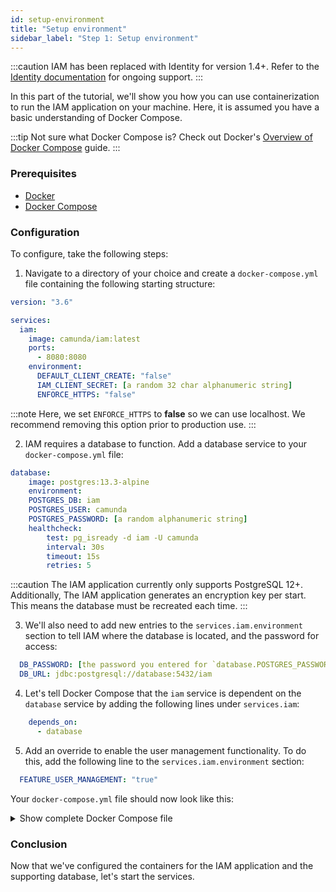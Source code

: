```yaml
---
id: setup-environment
title: "Setup environment"
sidebar_label: "Step 1: Setup environment"
---
```


:::caution
IAM has been replaced with Identity for version 1.4+. Refer to the
[Identity documentation](../../../identity/what-is-identity.md) for ongoing support.
:::

In this part of the tutorial, we'll show you how you can use containerization to run the IAM application on your machine. Here, it is assumed you have a basic understanding of Docker Compose.

:::tip
Not sure what Docker Compose is? Check out Docker's [Overview of Docker Compose](https://docs.docker.com/compose/) guide.
:::

### Prerequisites

- [Docker](https://docs.docker.com/get-docker/)
- [Docker Compose](https://docs.docker.com/compose/install/)

### Configuration

To configure, take the following steps:

1. Navigate to a directory of your choice and create a `docker-compose.yml` file containing the following starting structure:

```yaml
version: "3.6"

services:
  iam:
    image: camunda/iam:latest
    ports:
      - 8080:8080
    environment:
      DEFAULT_CLIENT_CREATE: "false"
      IAM_CLIENT_SECRET: [a random 32 char alphanumeric string]
      ENFORCE_HTTPS: "false"
```

:::note
Here, we set `ENFORCE_HTTPS` to **false** so we can use localhost. We recommend removing this option prior to production use.
:::

2. IAM requires a database to function. Add a database service to your `docker-compose.yml` file:

```yaml
database:
    image: postgres:13.3-alpine
    environment:
    POSTGRES_DB: iam
    POSTGRES_USER: camunda
    POSTGRES_PASSWORD: [a random alphanumeric string]
    healthcheck:
        test: pg_isready -d iam -U camunda
        interval: 30s
        timeout: 15s
        retries: 5
```

:::caution
The IAM application currently only supports PostgreSQL 12+. Additionally, The IAM application generates an encryption key per start. This means the database must be recreated each time.
:::

3. We'll also need to add new entries to the `services.iam.environment` section to tell IAM where the database is located, and the password for access:

```yaml
  DB_PASSWORD: [the password you entered for `database.POSTGRES_PASSWORD`]
  DB_URL: jdbc:postgresql://database:5432/iam
```

4. Let's tell Docker Compose that the `iam` service is dependent on the `database` service by adding the following lines under `services.iam`:

```yaml
    depends_on:
      - database
```

5. Add an override to enable the user management functionality. To do this, add the following line to the `services.iam.environment` section:

```yaml
  FEATURE_USER_MANAGEMENT: "true"
```

Your `docker-compose.yml` file should now look like this:

<details><summary>Show complete Docker Compose file</summary>

```yaml
version: "3.6"

services:
  application:
    image: camunda/iam:latest
    depends_on:
      - database
    ports:
      - 8080:8080
    environment:
      DEFAULT_CLIENT_CREATE: "false"
      IAM_CLIENT_SECRET: [a random 32 char alphanumeric string]
      ENFORCE_HTTPS: "false"
      FEATURE_USER_MANAGEMENT: "true"
      DB_URL: jdbc:postgresql://database:5432/iam
      DB_PASSWORD: [the password you entered for `database.POSTGRES_PASSWORD`]

  database:
    image: postgres:13.3-alpine
    environment:
      POSTGRES_DB: iam
      POSTGRES_USER: camunda
      POSTGRES_PASSWORD: [a random alphanumeric string]
    healthcheck:
      test: pg_isready -d iam -U camunda
      interval: 30s
      timeout: 15s
      retries: 5

```
</details>

### Conclusion

Now that we've configured the containers for the IAM application and the supporting database, let's start the services.

